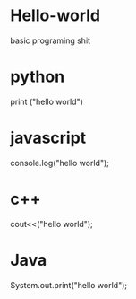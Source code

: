 # Hello-world
basic programing shit

# python
print ("hello world")

# javascript
console.log("hello world");

# c++
cout<<("hello world");

# Java
System.out.print("hello world");
